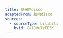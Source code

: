 ```yaml
---
title: 基米内disco
adaptedFrom: 脑内disco
sources:
  - sourceType: bilibili
    bvid: BV1JVuTzFEZK  
---
```

